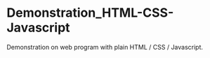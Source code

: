 # Demonstration_HTML-CSS-Javascript
Demonstration on web program with plain HTML / CSS / Javascript.
